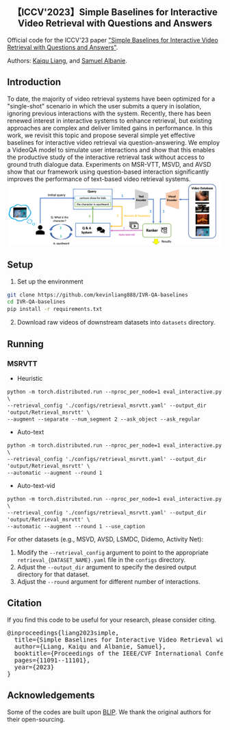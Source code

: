 <div align="center">

<h2>【ICCV'2023】Simple Baselines for Interactive Video Retrieval with Questions and Answers </h2>
        
</div>

Official code for the ICCV'23 paper ["Simple Baselines for Interactive Video Retrieval with Questions and Answers"](https://arxiv.org/abs/2308.10402).

Authors: [Kaiqu Liang](), and [Samuel Albanie](http://samuelalbanie.com/).

## Introduction
To date, the majority of video retrieval systems have been optimized for a "single-shot" scenario in which the user submits a query in isolation, ignoring previous interactions with the system. Recently, there has been renewed interest in interactive systems to enhance retrieval, but existing approaches are complex and deliver limited gains in performance. In this work, we revisit this topic and propose several simple yet effective baselines for interactive video retrieval via question-answering. We employ a VideoQA model to simulate user interactions and show that this enables the productive study of the interactive retrieval task without access to ground truth dialogue data. Experiments on MSR-VTT, MSVD, and AVSD show that our framework using question-based interaction significantly improves the performance of text-based video retrieval systems.
![](figs/structure.png)

## Setup

1. Set up the environment
```bash
git clone https://github.com/kevinliang888/IVR-QA-baselines
cd IVR-QA-baselines
pip install -r requirements.txt
```

2. Download raw videos of downstream datasets into `datasets` directory.

## Running
### MSRVTT
* Heuristic
```
python -m torch.distributed.run --nproc_per_node=1 eval_interactive.py \
--retrieval_config './configs/retrieval_msrvtt.yaml' --output_dir 'output/Retrieval_msrvtt' \
--augment --separate --num_segment 2 --ask_object --ask_regular
```
* Auto-text
```
python -m torch.distributed.run --nproc_per_node=1 eval_interactive.py \
--retrieval_config './configs/retrieval_msrvtt.yaml' --output_dir 'output/Retrieval_msrvtt' \
--automatic --augment --round 1
```
* Auto-text-vid
```
python -m torch.distributed.run --nproc_per_node=1 eval_interactive.py \
--retrieval_config './configs/retrieval_msrvtt.yaml' --output_dir 'output/Retrieval_msrvtt' \
--automatic --augment --round 1 --use_caption
```  
For other datasets (e.g., MSVD, AVSD, LSMDC, Didemo, Activity Net):

1. Modify the `--retrieval_config` argument to point to the appropriate `retrieval_{DATASET_NAME}.yaml` file in the `configs` directory.
2. Adjust the `--output_dir` argument to specify the desired output directory for that dataset.
3. Adjust the `--round` argument for different number of interactions.

## Citation
If you find this code to be useful for your research, please consider citing.
<pre>
@inproceedings{liang2023simple,
  title={Simple Baselines for Interactive Video Retrieval with Questions and Answers},
  author={Liang, Kaiqu and Albanie, Samuel},
  booktitle={Proceedings of the IEEE/CVF International Conference on Computer Vision},
  pages={11091--11101},
  year={2023}
}</pre>


## Acknowledgements
Some of the codes are built upon [BLIP](https://github.com/salesforce/BLIP). We thank the original authors for their open-sourcing.